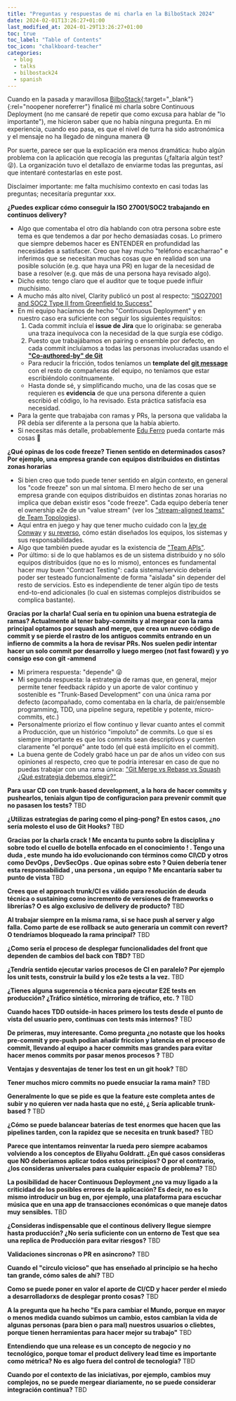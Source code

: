 ```yaml
---
title: "Preguntas y respuestas de mi charla en la BilboStack 2024"
date: 2024-02-01T13:26:27+01:00
last_modified_at: 2024-01-29T13:26:27+01:00
toc: true
toc_label: "Table of Contents"
toc_icon: "chalkboard-teacher"
categories:
  - blog
  - talks
  - bilbostack24
  - spanish
---
```


Cuando en la pasada y maravillosa [BilboStack](https://bilbostack.com/){:target="_blank"}{:rel="noopener noreferrer"} finalicé mi charla sobre Continuous Deployment (no me cansaré de repetir que como excusa para hablar de "lo importante"), me hicieron saber que no había ninguna pregunta.
 En mi experiencia, cuando eso pasa, es que el nivel de turra ha sido astronómica y el mensaje no ha llegado de ninguna manera 😅

 Por suerte, parece ser que la explicación era menos dramática: hubo algún problema con la aplicación que recogía las preguntas (¿faltaría algún test? 😜). La organización tuvo el detallazo de enviarme todas las preguntas, así que intentaré contestarlas en este post.

Disclaimer importante: me falta muchísimo contexto en casi todas las preguntas; necesitaría preguntar xxx.

**¿Puedes explicar cómo conseguir la ISO 27001/SOC2 trabajando en continuos delivery?**
- Algo que comentaba el otro día hablando con otra persona sobre este tema es que tendemos a dar por hecho demasiadas cosas. Lo primero que siempre debemos hacer es ENTENDER en profundidad las necesidades a satisfacer. Creo que hay mucho "teléfono escacharrao" e inferimos que se necesitan muchas cosas que en realidad son una posible solución (e.g. que haya una PR) en lugar de la necesidad de base a resolver (e.g. que más de una persona haya revisado algo).
- Dicho esto: tengo claro que el auditor que te toque puede influir muchísimo.
- A mucho más alto nivel, Clarity publicó un post al respecto: ["ISO27001 and SOC2 Type II from Greenfield to Success"](https://medium.com/clarityai-engineering/iso27001-and-soc2-type-ii-from-greenfield-to-success-24ca99decb26)
- En mi equipo hacíamos de hecho "Continuous Deployment" y en nuestro caso era suficiente con seguir los siguientes requisitos:
  1. Cada commit incluía el **issue de Jira** que lo originaba: se generaba una traza inequívoca con la necesidad de la que surgía ese código.
  2. Puesto que trabajábamos en pairing o ensemble por defecto, en cada commit incluíamos a todas las personas involucradas usando el **["Co-authored-by" de Git](https://docs.github.com/es/pull-requests/committing-changes-to-your-project/creating-and-editing-commits/creating-a-commit-with-multiple-authors)**
    - Para reducir la fricción, todos teníamos un **template del [git message](https://gist.github.com/lisawolderiksen/a7b99d94c92c6671181611be1641c733)** con el resto de compañeras del equipo, no teníamos que estar escribiéndolo conitnuamente.
    - Hasta donde sé, y simplificando mucho, una de las cosas que se requieren es **evidencia** de que una persona diferente a quien escribió el código, lo ha revisado. Esta práctica satisfacía esa necesidad.
- Para la gente que trabajaba con ramas y PRs, la persona que validaba la PR debía ser diferente a la persona que la había abierto.
- Si necesitas más detalle, probablemente [Edu Ferro](https://twitter.com/eferro) pueda contarte más cosas 🙏

**¿Qué opinas de los code freeze? Tienen sentido en determinados casos? Por ejemplo, una empresa grande con equipos distribuidos en distintas zonas horarias**
- Si bien creo que todo puede tener sentido en algún contexto, en general los "code freeze" son un mal síntoma. El mero hecho de ser una empresa grande con equipos distribuidos en distintas zonas horarias no implica que deban existir esos "code freeze". Cada equipo debería tener el ownership e2e de un "value stream" (ver los ["stream-aligned teams" de Team Topologies](https://martinfowler.com/bliki/TeamTopologies.html)).
- Aquí entra en juego y hay que tener mucho cuidado con la [ley de Conway](https://martinfowler.com/bliki/ConwaysLaw.html) y [su reverso](https://www.agileanalytics.cloud/blog/team-topologies-the-reverse-conway-manoeuvre), cómo están diseñados los equipos, los sistemas y sus responsabilidades.
- Algo que también puede ayudar es la existencia de ["Team APIs"](https://medium.com/agile-outside-the-box/team-apis-af2dbc1805e7).
- Por último: si de lo que hablamos es de un sistema distribuido y no sólo equipos distribuidos (que no es lo mismo), entonces es fundamental hacer muy buen "Contract Testing": cada sistema/servicio debería poder ser testeado funcionalmente de forma "aislada" sin depender del resto de servicios. Esto es independiente de tener algún tipo de tests end-to-end adicionales (lo cual en sistemas complejos distribuidos se complica bastante).

**Gracias por la charla! Cual sería en tu opinion una buena estrategia de ramas? Actualmente al tener baby-commits y al mergear con la rama principal optamos por squash and merge, que crea un nuevo código de commit y se pierde el rastro de los antiguos commits entrando en un infierno de commits a la hora de revisar PRs. Nos suelen pedir intentar hacer un solo commit por desarrollo y luego mergeo (not fast foward) y yo consigo eso con git -ammend**
- Mi primera respuesta: "depende" 😜
- Mi segunda respuesta: la estrategia de ramas que, en general, mejor permite tener feedback rápido y un aporte de valor continuo y sostenible es "Trunk-Based Development" con una única rama por defecto (acompañado, como comentaba en la charla, de pair/ensemble programming, TDD, una pipeline segura, repetible y potente, micro-commits, etc.)
- Personalmente priorizo el flow continuo y llevar cuanto antes el commit a Producción, que un histórico "impoluto" de commits. Lo que sí es siempre importante es que los commits sean descriptivos y cuenten claramente "el porqué" ante todo (el qué está implícito en el commit).
- La buena gente de Codely grabó hace un par de años un vídeo con sus opiniones al respecto, creo que te podría interesar en caso de que no puedas trabajar con una rama única: ["Git Merge vs Rebase vs Squash ¿Qué estrategia debemos elegir?"](https://www.youtube.com/watch?v=HlmZLXMOpEM)

**Para usar CD con trunk-based development, a la hora de hacer commits y pushearlos, teniais algun tipo de configuracion para prevenir commit que no pasasen los tests?**
TBD

**¿Utilizas estrategias de paring como el ping-pong? En estos casos, ¿no sería molesto el uso de Git Hooks?**
TBD

**Gracias por la charla crack ! Me encanta tu punto sobre la disciplina y sobre todo el cuello de botella enfocado en el conocimiento ! . Tengo una duda , este mundo ha ido evolucionando con términos como CI\CD y otros como DevOps , DevSecOps . Que opinas sobre esto ? Quien debería tener esta responsabilidad , una persona , un equipo ? Me encantaría saber tu punto de vista**
TBD

**Crees que el approach trunk/CI es válido para resolución de deuda técnica o sustaining como incremento de versiones de frameworks o librerías? O es algo exclusivo de delivery de producto?**
TBD

**Al trabajar siempre en la misma rama, si se hace push al server y algo falla. Como parte de ese rollback se auto generaría un commit con revert? O tendríamos bloqueado la rama principal?**
TBD

**¿Como sería el proceso de desplegar funcionalidades del front que dependen de cambios del back con TBD?**
TBD

**¿Tendría sentido ejecutar varios procesos de CI en paralelo? Por ejemplo los unit tests, construir la build y los e2e tests a la vez.**
TBD

**¿Tienes alguna sugerencia o técnica para ejecutar E2E tests en producción? ¿Tráfico sintético, mirroring de tráfico, etc. ?**
TBD

**Cuando haces TDD outside-in haces primero los tests desde el punto de vista del usuario pero, continuas con tests más internos?**
TBD

**De primeras, muy interesante. Como pregunta ¿no notaste que los hooks pre-commit y pre-push podian añadir friccion y latencia en el proceso de commit, llevando al equipo a hacer commits mas grandes para evitar hacer menos commits por pasar menos procesos ?**
TBD

**Ventajas y desventajas de tener los test en un git hook?**
TBD

**Tener muchos micro commits no puede ensuciar la rama main?**
TBD

**Generalmente lo que se pide es que la feature este completa antes de subir y no quieren ver nada hasta que no esté, ¿ Sería aplicable trunk-based ?**
TBD

**¿Cómo se puede balancear baterías de test enormes que hacen que las pipelines tarden, con la rapidez que se necesita en trunk based?**
TBD

**Parece que intentamos reinventar la rueda pero siempre acabamos volviendo a los conceptos de Eliyahu Goldratt. ¿En qué casos consideras que NO deberíamos aplicar todos estos principios? O por el contrario, ¿los consideras universales para cualquier espacio de problema?**
TBD

**La posibilidad de hacer Continuous Deployment ¿no va muy ligado a la criticidad de los posibles errores de la aplicación? Es decir, no es lo mismo introducir un bug en, por ejemplo, una plataforma para escuchar música que en una app de transacciones económicas o que maneje datos muy sensibles.**
TBD

**¿Consideras indispensable que el continous delivery llegue siempre hasta producción? ¿No sería suficiente con un entorno de Test que sea una replica de Producción para evitar riesgos?**
TBD

**Validaciones sincronas o PR en asincrono?**
TBD

**Cuando el "circulo vicioso" que has enseñado al principio se ha hecho tan grande, cómo sales de ahí?**
TBD

**Como se puede poner en valor el aporte de CI/CD y hacer perder el miedo a desarrolladorxs de desplegar pronto cosas?**
TBD

**A la pregunta que ha hecho "Es para cambiar el Mundo, porque en mayor o menos medida cuando subimos un cambio, estos cambian la vida de algunas personas (para bien o para mal) nuestros usuarios o cliebtes, porque tienen herramientas para hacer mejor su trabajo"**
TBD

**Entendiendo que una release es un concepto de negocio y no tecnológico, porque tomar el product delivery lead time es importante como métrica? No es algo fuera del control de tecnología?**
TBD

**Cuando por el contexto de las iniciativas, por ejemplo, cambios muy complejos, no se puede mergear diariamente, no se puede considerar integración continua?**
TBD
